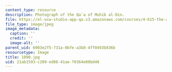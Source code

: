 ```yaml
---
content_type: resource
description: Photograph of the Qa`a of Muhib al-Din.
file: https://ol-ocw-studio-app-qa.s3.amazonaws.com/courses/4-615-the-architecture-of-cairo-spring-2002/21ab1593c209ed8841aef0364e08bd48_1090.jpg
file_type: image/jpeg
image_metadata:
  caption: ''
  credit: ''
  image-alt: ''
parent_uid: 6903e2f5-731a-0bfe-a3b8-4ff0493b836b
resourcetype: Image
title: 1090.jpg
uid: 21ab1593-c209-ed88-41ae-f0364e08bd48
---
```

